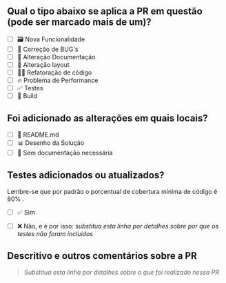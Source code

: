 ﻿## Qual o tipo abaixo se aplica a PR em questão (pode ser marcado mais de um)?
- [ ] 🗃️ Nova Funcionalidade
- [ ] 🐞 Correção de BUG's
- [ ] 📝 Alteração Documentação
- [ ] 🎨 Alteração layout
- [ ] 🧑‍💻 Refatoração de código
- [ ] 🔥 Problema de Performance
- [ ] ✅ Testes
- [ ] 🤖 Build

## Foi adicionado as alterações em quais locais?

- [ ] 📜 README.md
- [ ] 📊 Desenho da Solução
- [ ] 🙅 Sem documentação necessária

## Testes adicionados ou atualizados?
Lembre-se que por padrão o porcentual de cobertura mínima de código é 80% .

- [ ] ✅ Sim
- [ ] ❌ Não, e é por isso: *substitua esta linha por detalhes sobre por que os testes não foram incluídos*


## Descritivo e outros comentários sobre a PR

> *Substitua esta linha por detalhes sobre o que foi realizado nessa PR*
